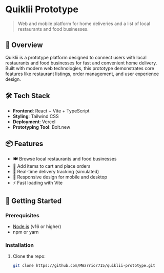 # Quiklii Prototype

> Web and mobile platform for home deliveries and a list of local restaurants and food businesses.

## 🚀 Overview

Quiklii is a prototype platform designed to connect users with local restaurants and food businesses for fast and convenient home delivery. Built with modern web technologies, this prototype demonstrates core features like restaurant listings, order management, and user experience design.

## 🛠️ Tech Stack

- **Frontend**: React + Vite + TypeScript
- **Styling**: Tailwind CSS 
- **Deployment**: Vercel
- **Prototyping Tool**: Bolt.new

## 📦 Features

- 🍽️ Browse local restaurants and food businesses
- 🛒 Add items to cart and place orders
- 📍 Real-time delivery tracking (simulated)
- 📱 Responsive design for mobile and desktop
- ⚡ Fast loading with Vite

## 🏁 Getting Started

### Prerequisites

- [Node.js](https://nodejs.org/) (v16 or higher)
- npm or yarn

### Installation

1. Clone the repo:
   ```bash
   git clone https://github.com/MWarrior715/quiklii-prototype.git
